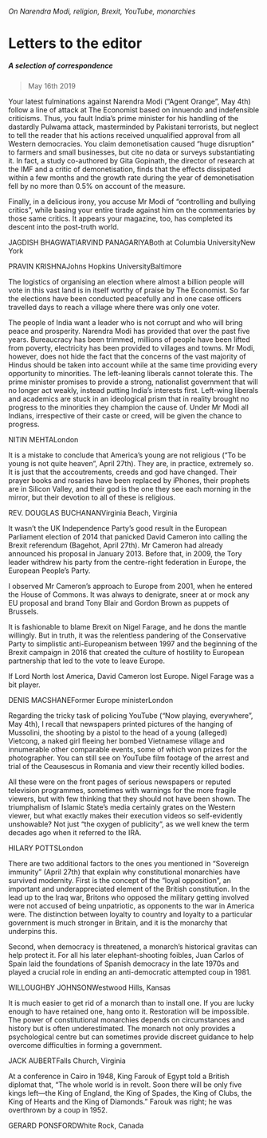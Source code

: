 ###### On Narendra Modi, religion, Brexit, YouTube, monarchies
# Letters to the editor 
##### A selection of correspondence 
> May 16th 2019 
Your latest fulminations against Narendra Modi (“Agent Orange”, May 4th) follow a line of attack at The Economist based on innuendo and indefensible criticisms. Thus, you fault India’s prime minister for his handling of the dastardly Pulwama attack, masterminded by Pakistani terrorists, but neglect to tell the reader that his actions received unqualified approval from all Western democracies. You claim demonetisation caused “huge disruption” to farmers and small businesses, but cite no data or surveys substantiating it. In fact, a study co-authored by Gita Gopinath, the director of research at the IMF and a critic of demonetisation, finds that the effects dissipated within a few months and the growth rate during the year of demonetisation fell by no more than 0.5% on account of the measure. 
Finally, in a delicious irony, you accuse Mr Modi of “controlling and bullying critics”, while basing your entire tirade against him on the commentaries by those same critics. It appears your magazine, too, has completed its descent into the post-truth world. 
JAGDISH BHAGWATIARVIND PANAGARIYABoth at Columbia UniversityNew York 
PRAVIN KRISHNAJohns Hopkins UniversityBaltimore 
The logistics of organising an election where almost a billion people will vote in this vast land is in itself worthy of praise by The Economist. So far the elections have been conducted peacefully and in one case officers travelled days to reach a village where there was only one voter. 
The people of India want a leader who is not corrupt and who will bring peace and prosperity. Narendra Modi has provided that over the past five years. Bureaucracy has been trimmed, millions of people have been lifted from poverty, electricity has been provided to villages and towns. Mr Modi, however, does not hide the fact that the concerns of the vast majority of Hindus should be taken into account while at the same time providing every opportunity to minorities. The left-leaning liberals cannot tolerate this. The prime minister promises to provide a strong, nationalist government that will no longer act weakly, instead putting India’s interests first. Left-wing liberals and academics are stuck in an ideological prism that in reality brought no progress to the minorities they champion the cause of. Under Mr Modi all Indians, irrespective of their caste or creed, will be given the chance to progress. 
NITIN MEHTALondon 
It is a mistake to conclude that America’s young are not religious (“To be young is not quite heaven”, April 27th). They are, in practice, extremely so. It is just that the accoutrements, creeds and god have changed. Their prayer books and rosaries have been replaced by iPhones, their prophets are in Silicon Valley, and their god is the one they see each morning in the mirror, but their devotion to all of these is religious. 
REV. DOUGLAS BUCHANANVirginia Beach, Virginia 
It wasn’t the UK Independence Party’s good result in the European Parliament election of 2014 that panicked David Cameron into calling the Brexit referendum (Bagehot, April 27th). Mr Cameron had already announced his proposal in January 2013. Before that, in 2009, the Tory leader withdrew his party from the centre-right federation in Europe, the European People’s Party. 
I observed Mr Cameron’s approach to Europe from 2001, when he entered the House of Commons. It was always to denigrate, sneer at or mock any EU proposal and brand Tony Blair and Gordon Brown as puppets of Brussels. 
It is fashionable to blame Brexit on Nigel Farage, and he dons the mantle willingly. But in truth, it was the relentless pandering of the Conservative Party to simplistic anti-Europeanism between 1997 and the beginning of the Brexit campaign in 2016 that created the culture of hostility to European partnership that led to the vote to leave Europe. 
If Lord North lost America, David Cameron lost Europe. Nigel Farage was a bit player. 
DENIS MACSHANEFormer Europe ministerLondon 
Regarding the tricky task of policing YouTube (“Now playing, everywhere”, May 4th), I recall that newspapers printed pictures of the hanging of Mussolini, the shooting by a pistol to the head of a young (alleged) Vietcong, a naked girl fleeing her bombed Vietnamese village and innumerable other comparable events, some of which won prizes for the photographer. You can still see on YouTube film footage of the arrest and trial of the Ceausescus in Romania and view their recently killed bodies. 
All these were on the front pages of serious newspapers or reputed television programmes, sometimes with warnings for the more fragile viewers, but with few thinking that they should not have been shown. The triumphalism of Islamic State’s media certainly grates on the Western viewer, but what exactly makes their execution videos so self-evidently unshowable? Not just “the oxygen of publicity”, as we well knew the term decades ago when it referred to the IRA. 
HILARY POTTSLondon 
There are two additional factors to the ones you mentioned in “Sovereign immunity” (April 27th) that explain why constitutional monarchies have survived modernity. First is the concept of the “loyal opposition”, an important and underappreciated element of the British constitution. In the lead up to the Iraq war, Britons who opposed the military getting involved were not accused of being unpatriotic, as opponents to the war in America were. The distinction between loyalty to country and loyalty to a particular government is much stronger in Britain, and it is the monarchy that underpins this. 
Second, when democracy is threatened, a monarch’s historical gravitas can help protect it. For all his later elephant-shooting foibles, Juan Carlos of Spain laid the foundations of Spanish democracy in the late 1970s and played a crucial role in ending an anti-democratic attempted coup in 1981. 
WILLOUGHBY JOHNSONWestwood Hills, Kansas 
It is much easier to get rid of a monarch than to install one. If you are lucky enough to have retained one, hang onto it. Restoration will be impossible. The power of constitutional monarchies depends on circumstances and history but is often underestimated. The monarch not only provides a psychological centre but can sometimes provide discreet guidance to help overcome difficulties in forming a government. 
JACK AUBERTFalls Church, Virginia 
At a conference in Cairo in 1948, King Farouk of Egypt told a British diplomat that, “The whole world is in revolt. Soon there will be only five kings left—the King of England, the King of Spades, the King of Clubs, the King of Hearts and the King of Diamonds.” Farouk was right; he was overthrown by a coup in 1952. 
GERARD PONSFORDWhite Rock, Canada 
